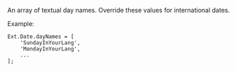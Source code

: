 An array of textual day names.
Override these values for international dates.

Example:

    Ext.Date.dayNames = [
        'SundayInYourLang',
        'MondayInYourLang',
        ...
    ];
